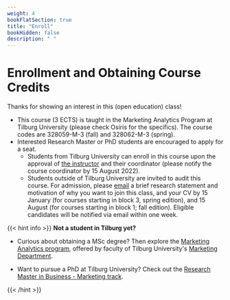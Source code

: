```yaml
---
weight: 4
bookFlatSection: true
title: "Enroll"
bookHidden: false
description: " "
---
```


# Enrollment and Obtaining Course Credits

Thanks for showing an interest in this (open education) class!

- This course (3 ECTS) is taught in the Marketing Analytics Program at Tilburg University (please check Osiris for the specifics). The course codes are 328059-M-3 (fall) and 328062-M-3 (spring).
- Interested Research Master or PhD students are encouraged to apply for a seat.
  - Students from Tilburg University can enroll in this course upon the approval of [the instructor](mailto:h.datta@tilburguniversity.edu) and their coordinator (please notify the course coordinator by 15 August 2022).
  - Students outside of Tilburg University are invited to audit this course. For admission, please [email](mailto:h.datta@tilburguniversity.edu) a brief research statement and motivation of why you want to join this class, and your CV by 15 January (for courses starting in block 3, spring edition), and 15 August (for courses starting in block 1; fall edition). Eligible candidates will be notified via email within one week.

{{< hint info >}}
__Not a student in Tilburg yet?__

- Curious about obtaining a MSc degree? Then explore the [Marketing Analytics program](https://www.tilburguniversity.edu/education/masters-programmes/marketing-analytics), offered by faculty of Tilburg University's [Marketing Department](https://tilburguniversity.edu/marketing).

- Want to pursue a PhD at Tilburg University? Check out the [Research Master in Business - Marketing track](https://www.tilburguniversity.edu/education/masters-programmes/research-master-marketing).

{{< /hint >}}
